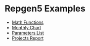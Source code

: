 # Repgen5 Examples

- [Math Functions](./math_functions)
- [Monthly Chart](./monthly_chart)
- [Parameters List](./parameters_list)
- [Projects Report](./projects_report)